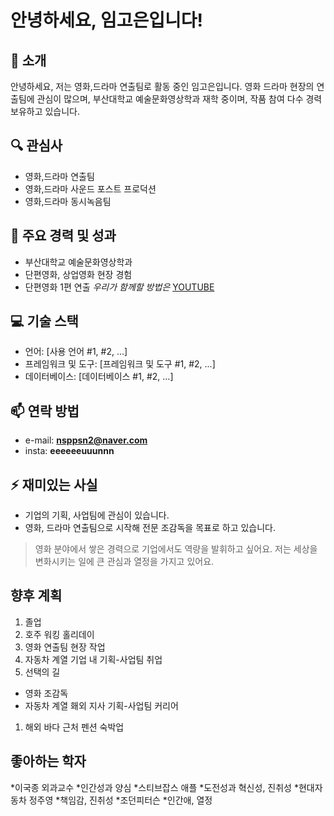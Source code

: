 # 안녕하세요, 임고은입니다!

## 👋 소개
안녕하세요, 저는 영화,드라마 연출팀로 활동 중인 임고은입니다. 영화 드라마 현장의 연출팀에 관심이 많으며, 부산대학교 예술문화영상학과 재학 중이며, 작품 참여 다수 경력 보유하고 있습니다.

## 🔍 관심사
- 영화,드라마 연출팀
- 영화,드라마 사운드 포스트 프로덕션
- 영화,드라마 동시녹음팀

## 🌟 주요 경력 및 성과
- 부산대학교 예술문화영상학과
- 단편영화, 상업영화 현장 경험
- 단편영화 1편 연출 *우리가 함께할 방법은* [YOUTUBE](https://youtu.be/yV1x_VzpCuU "우함방")

## 💻 기술 스택
- 언어: [사용 언어 #1, #2, ...]
- 프레임워크 및 도구: [프레임워크 및 도구 #1, #2, ...]
- 데이터베이스: [데이터베이스 #1, #2, ...]

## 📫 연락 방법
- e-mail: **nsppsn2@naver.com**
- insta: **eeeeeeuuunnn**

## ⚡ 재미있는 사실
- 기업의 기획, 사업팀에 관심이 있습니다.
- 영화, 드라마 연출팀으로 시작해 전문 조감독을 목표로 하고 있습니다.
> 영화 분야에서 쌓은 경력으로 기업에서도 역량을 발휘하고 싶어요.
> 저는 세상을 변화시키는 일에 큰 관심과 열정을 가지고 있어요.

## 향후 계획
1. 졸업
1. 호주 워킹 홀리데이
1. 영화 연출팀 현장 작업
1. 자동차 계열 기업 내 기획-사업팀 취업
1. 선택의 길
 * 영화 조감독
 * 자동차 계열 홰외 지사 기획-사업팀 커리어
1. 해외 바다 근처 펜션 숙박업

## 좋아하는 학자
*이국종 외과교수 
 *인간성과 양심
*스티브잡스 애플 
 *도전성과 혁신성, 진취성
*현대자동차 정주영
 *책임감, 진취성
*조던피터슨
 *인간애, 열정